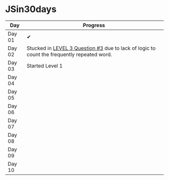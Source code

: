 # JSin30days

Day|Progress
--|--
Day 01 | ✔
Day 02 |Stucked in [LEVEL 3 Question #3](https://github.com/Asabeneh/30-Days-Of-JavaScript/blob/master/02_Day_Data_types/02_day_data_types.md#exercises-level-3) due to lack of logic to count the frequently repeated word.
Day 03 |Started Level 1
Day 04 |
Day 05 |
Day 06 |
Day 07 |
Day 08 |
Day 09 |
Day 10 |
